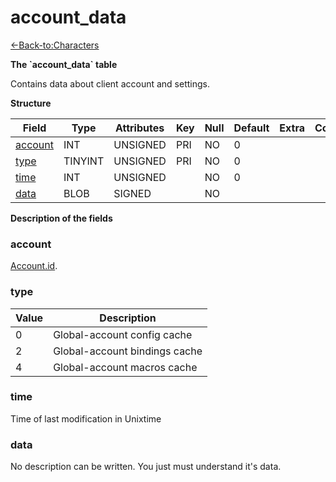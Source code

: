 # account\_data

[<-Back-to:Characters](database-characters.md)

**The \`account\_data\` table**

Contains data about client account and settings.

**Structure**

| Field        | Type    | Attributes | Key | Null | Default | Extra | Comment |
| ------------ | ------- | ---------- | --- | ---- | ------- | ----- | ------- |
| [account][1] | INT     | UNSIGNED   | PRI | NO   | 0       |       |         |
| [type][2]    | TINYINT | UNSIGNED   | PRI | NO   | 0       |       |         |
| [time][3]    | INT     | UNSIGNED   |     | NO   | 0       |       |         |
| [data][4]    | BLOB    | SIGNED     |     | NO   |         |       |         |

[1]: #account
[2]: #type
[3]: #time
[4]: #data

**Description of the fields**

### account

[Account.id](http://www.azerothcore.org/wiki/account#id).

### type

| Value | Description                   |
| ----- | ----------------------------- |
| 0     | Global-account config cache   |
| 2     | Global-account bindings cache |
| 4     | Global-account macros cache   |

### time

Time of last modification in Unixtime

### data

No description can be written. You just must understand it's data.
